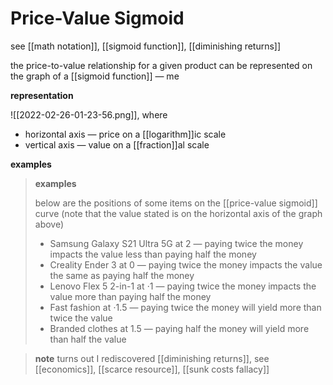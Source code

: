 # Price-Value Sigmoid

see [[math notation]], [[sigmoid function]], [[diminishing returns]]

the price-to-value relationship for a given product can be represented on the graph of a [[sigmoid function]] &mdash; me

**representation**

![[2022-02-26-01-23-56.png]], where

- horizontal axis &mdash; price on a [[logarithm]]ic scale
- vertical axis &mdash; value on a [[fraction]]al scale

**examples**

> **examples**
>
> below are the positions of some items on the [[price-value sigmoid]] curve (note that the value stated is on the horizontal axis of the graph above)
>
> - Samsung Galaxy S21 Ultra 5G at $2$ &mdash; paying twice the money impacts the value less than paying half the money
> - Creality Ender 3 at $0$ &mdash; paying twice the money impacts the value the same as paying half the money
> - Lenovo Flex 5 2-in-1 at $\cdot 1$ &mdash; paying twice the money impacts the value more than paying half the money
> - Fast fashion at $\cdot 1.5$ &mdash; paying twice the money will yield more than twice the value
> - Branded clothes at $1.5$ &mdash; paying half the money will yield more than half the value

> **note** turns out I rediscovered [[diminishing returns]], see [[economics]], [[scarce resource]], [[sunk costs fallacy]]
